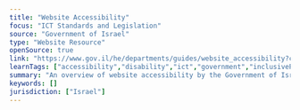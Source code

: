 ```yaml
---
title: "Website Accessibility"
focus: "ICT Standards and Legislation"
source: "Government of Israel"
type: "Website Resource"
openSource: true
link: "https://www.gov.il/he/departments/guides/website_accessibility?chapterIndex=1"
learnTags: ["accessibility","disability","ict","government","inclusivePractice"]
summary: "An overview of website accessibility by the Government of Israel."
keywords: []
jurisdiction: ["Israel"]
---
```

